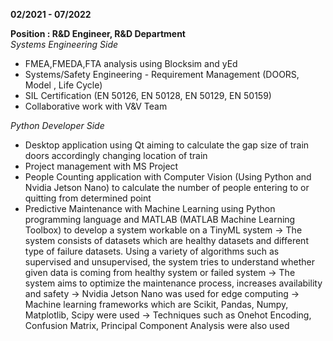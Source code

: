 **02/2021 - 07/2022**

**Position : R&D Engineer, R&D Department**  
_Systems Engineering Side_
- FMEA,FMEDA,FTA analysis using Blocksim and yEd
- Systems/Safety Engineering - Requirement Management (DOORS, Model , Life Cycle)
- SIL Certification (EN 50126, EN 50128, EN 50129, EN 50159)
- Collaborative work with V&V Team 

  
_Python Developer Side_ 
- Desktop application using Qt aiming to calculate the gap size of train doors accordingly changing location of train 
- Project management with MS Project
- People Counting application with Computer Vision (Using Python and Nvidia Jetson Nano) to calculate the number of people entering to or quitting from determined point
- Predictive Maintenance with Machine Learning using Python programming language and MATLAB (MATLAB Machine Learning Toolbox) to develop a system workable on a TinyML system 
   -> The system consists of datasets which are healthy datasets and different type of failure datasets. Using a variety of algorithms such as supervised and unsupervised, the system tries to understand
whether given data is coming from healthy system or failed system
   -> The system aims to optimize the maintenance process, increases availability and safety
   -> Nvidia Jetson Nano was used for edge computing
   -> Machine learning frameworks which are Scikit, Pandas, Numpy, Matplotlib, Scipy were used
   -> Techniques such as Onehot Encoding, Confusion Matrix, Principal Component Analysis were also used

  
    

